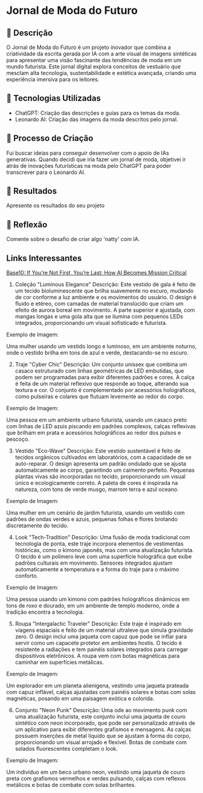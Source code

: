 # Jornal de Moda do Futuro

## 📒 Descrição
O Jornal de Moda do Futuro é um projeto inovador que combina a criatividade da escrita gerada por IA com a arte visual de imagens sintéticas para apresentar uma visão fascinante das tendências de moda em um mundo futurista. Este jornal digital explora conceitos de vestuário que mesclam alta tecnologia, sustentabilidade e estética avançada, criando uma experiência imersiva para os leitores.

## 🤖 Tecnologias Utilizadas
- ChatGPT: Criação das descrições e guias para os temas da moda.
- Leonardo AI: Criação das imagens da moda descritos pelo jornal.

## 🧐 Processo de Criação
Fui buscar ideias para conseguir desenvolver com o apoio de IAs generativas. Quando decidi que iria fazer um jornal de moda, objetivei ir atrás de inovações futurísticas na moda pelo ChatGPT para poder transcrever para o Leonardo AI.

## 🚀 Resultados
Apresente os resultados do seu projeto

## 💭 Reflexão 
Comente sobre o desafio de criar algo 'natty' com IA.

## Links Interessantes

[Base10: If You’re Not First, You’re Last: How AI Becomes Mission Critical](https://base10.vc/post/generative-ai-mission-critical/)

1. Coleção "Luminous Elegance"
Descrição:
Este vestido de gala é feito de um tecido bioluminescente que brilha suavemente no escuro, mudando de cor conforme a luz ambiente e os movimentos do usuário. O design é fluido e etéreo, com camadas de material translúcido que criam um efeito de aurora boreal em movimento. A parte superior é ajustada, com mangas longas e uma gola alta que se ilumina com pequenos LEDs integrados, proporcionando um visual sofisticado e futurista.

Exemplo de Imagem:

Uma mulher usando um vestido longo e luminoso, em um ambiente noturno, onde o vestido brilha em tons de azul e verde, destacando-se no escuro.

2. Traje "Cyber Chic"
Descrição:
Um conjunto unissex que combina um casaco estruturado com linhas geométricas de LED embutidas, que podem ser programadas para exibir diferentes padrões e cores. A calça é feita de um material reflexivo que responde ao toque, alterando sua textura e cor. O conjunto é complementado por acessórios holográficos, como pulseiras e colares que flutuam levemente ao redor do corpo.

Exemplo de Imagem:

Uma pessoa em um ambiente urbano futurista, usando um casaco preto com linhas de LED azuis piscando em padrões complexos, calças reflexivas que brilham em prata e acessórios holográficos ao redor dos pulsos e pescoço.

3. Vestido "Eco-Wave"
Descrição:
Este vestido sustentável é feito de tecidos orgânicos cultivados em laboratórios, com a capacidade de se auto-reparar. O design apresenta um padrão ondulado que se ajusta automaticamente ao corpo, garantindo um caimento perfeito. Pequenas plantas vivas são incorporadas no tecido, proporcionando um visual único e ecologicamente correto. A paleta de cores é inspirada na natureza, com tons de verde musgo, marrom terra e azul oceano.

Exemplo de Imagem:

Uma mulher em um cenário de jardim futurista, usando um vestido com padrões de ondas verdes e azuis, pequenas folhas e flores brotando discretamente do tecido.

4. Look "Tech-Tradition"
Descrição:
Uma fusão de moda tradicional com tecnologia de ponta, este traje incorpora elementos de vestimentas históricas, como o kimono japonês, mas com uma atualização futurista. O tecido é um polímero leve com uma superfície holográfica que exibe padrões culturais em movimento. Sensores integrados ajustam automaticamente a temperatura e a forma do traje para o máximo conforto.

Exemplo de Imagem:

Uma pessoa usando um kimono com padrões holográficos dinâmicos em tons de roxo e dourado, em um ambiente de templo moderno, onde a tradição encontra a tecnologia.

5. Roupa "Intergalactic Traveler"
Descrição:
Este traje é inspirado em viagens espaciais e feito de um material ultraleve que simula gravidade zero. O design inclui uma jaqueta com capuz que pode se inflar para servir como um capacete protetor em ambientes hostis. O tecido é resistente a radiações e tem painéis solares integrados para carregar dispositivos eletrônicos. A roupa vem com botas magnéticas para caminhar em superfícies metálicas.

Exemplo de Imagem:

Um explorador em um planeta alienígena, vestindo uma jaqueta prateada com capuz inflável, calças ajustadas com painéis solares e botas com solas magnéticas, posando em uma paisagem exótica e colorida.

6. Conjunto "Neon Punk"
Descrição:
Uma ode ao movimento punk com uma atualização futurista, este conjunto inclui uma jaqueta de couro sintético com neon incorporado, que pode ser personalizado através de um aplicativo para exibir diferentes grafismos e mensagens. As calças possuem inserções de metal líquido que se ajustam à forma do corpo, proporcionando um visual arrojado e flexível. Botas de combate com solados fluorescentes completam o look.

Exemplo de Imagem:

Um indivíduo em um beco urbano neon, vestindo uma jaqueta de couro preta com grafismos vermelhos e verdes pulsando, calças com reflexos metálicos e botas de combate com solas brilhantes.
